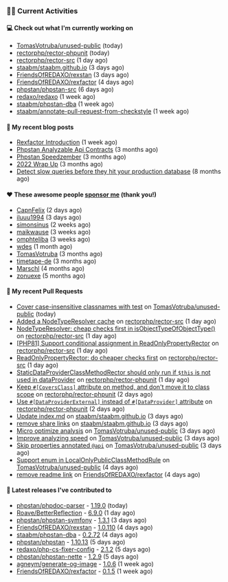 ### 👨‍💻 Current Activities


#### 💻 Check out what I'm currently working on

- [TomasVotruba/unused-public](https://github.com/TomasVotruba/unused-public) (today)
- [rectorphp/rector-phpunit](https://github.com/rectorphp/rector-phpunit) (today)
- [rectorphp/rector-src](https://github.com/rectorphp/rector-src) (1 day ago)
- [staabm/staabm.github.io](https://github.com/staabm/staabm.github.io) (3 days ago)
- [FriendsOfREDAXO/rexstan](https://github.com/FriendsOfREDAXO/rexstan) (3 days ago)
- [FriendsOfREDAXO/rexfactor](https://github.com/FriendsOfREDAXO/rexfactor) (4 days ago)
- [phpstan/phpstan-src](https://github.com/phpstan/phpstan-src) (6 days ago)
- [redaxo/redaxo](https://github.com/redaxo/redaxo) (1 week ago)
- [staabm/phpstan-dba](https://github.com/staabm/phpstan-dba) (1 week ago)
- [staabm/annotate-pull-request-from-checkstyle](https://github.com/staabm/annotate-pull-request-from-checkstyle) (1 week ago)


#### 📜 My recent blog posts

- [Rexfactor Introduction](https://staabm.github.io/2023/04/09/rexfactor-introduction.html) (1 week ago)
- [Phpstan Analyzable Api Contracts](https://staabm.github.io/2022/12/29/phpstan-analyzable-api-contracts.html) (3 months ago)
- [Phpstan Speedzember](https://staabm.github.io/2022/12/23/phpstan-speedzember.html) (3 months ago)
- [2022 Wrap Up](https://staabm.github.io/2022/12/20/2022-wrap-up.html) (3 months ago)
- [Detect slow queries before they hit your production database](https://staabm.github.io/2022/08/16/phpstan-dba-query-plan-analysis.html) (8 months ago)


#### ❤️ These awesome people [sponsor me](https://github.com/sponsors/staabm) (thank you!)

- [CapnFelix](https://github.com/CapnFelix) (2 days ago)
- [iluuu1994](https://github.com/iluuu1994) (3 days ago)
- [simonsinus](https://github.com/simonsinus) (2 weeks ago)
- [maikwause](https://github.com/maikwause) (3 weeks ago)
- [omphteliba](https://github.com/omphteliba) (3 weeks ago)
- [wdes](https://github.com/wdes) (1 month ago)
- [TomasVotruba](https://github.com/TomasVotruba) (3 months ago)
- [timetape-de](https://github.com/timetape-de) (3 months ago)
- [Marschl](https://github.com/Marschl) (4 months ago)
- [zonuexe](https://github.com/zonuexe) (5 months ago)


#### 🔨 My recent Pull Requests

- [Cover case-insensitive classnames with test](https://github.com/TomasVotruba/unused-public/pull/55) on [TomasVotruba/unused-public](https://github.com/TomasVotruba/unused-public) (today)
- [Added a NodeTypeResolver cache](https://github.com/rectorphp/rector-src/pull/3622) on [rectorphp/rector-src](https://github.com/rectorphp/rector-src) (1 day ago)
- [NodeTypeResolver: cheap checks first in isObjectTypeOfObjectType()](https://github.com/rectorphp/rector-src/pull/3621) on [rectorphp/rector-src](https://github.com/rectorphp/rector-src) (1 day ago)
- [[PHP81] Support  conditional assignment in ReadOnlyPropertyRector](https://github.com/rectorphp/rector-src/pull/3620) on [rectorphp/rector-src](https://github.com/rectorphp/rector-src) (1 day ago)
- [ReadOnlyPropertyRector: do cheaper checks first](https://github.com/rectorphp/rector-src/pull/3618) on [rectorphp/rector-src](https://github.com/rectorphp/rector-src) (1 day ago)
- [StaticDataProviderClassMethodRector should only run if `$this` is not used in dataProvider](https://github.com/rectorphp/rector-phpunit/pull/171) on [rectorphp/rector-phpunit](https://github.com/rectorphp/rector-phpunit) (1 day ago)
- [Keep `#[CoversClass]` attribute on method, and don&#39;t move it to class scope](https://github.com/rectorphp/rector-phpunit/pull/168) on [rectorphp/rector-phpunit](https://github.com/rectorphp/rector-phpunit) (2 days ago)
- [Use `#[DataProviderExternal]` instead of `#[DataProvider]` attribute](https://github.com/rectorphp/rector-phpunit/pull/167) on [rectorphp/rector-phpunit](https://github.com/rectorphp/rector-phpunit) (2 days ago)
- [Update index.md](https://github.com/staabm/staabm.github.io/pull/57) on [staabm/staabm.github.io](https://github.com/staabm/staabm.github.io) (3 days ago)
- [remove share links](https://github.com/staabm/staabm.github.io/pull/56) on [staabm/staabm.github.io](https://github.com/staabm/staabm.github.io) (3 days ago)
- [Micro optimize analysis](https://github.com/TomasVotruba/unused-public/pull/51) on [TomasVotruba/unused-public](https://github.com/TomasVotruba/unused-public) (3 days ago)
- [Improve analyzing speed](https://github.com/TomasVotruba/unused-public/pull/50) on [TomasVotruba/unused-public](https://github.com/TomasVotruba/unused-public) (3 days ago)
- [Skip properties annotated `@api`](https://github.com/TomasVotruba/unused-public/pull/48) on [TomasVotruba/unused-public](https://github.com/TomasVotruba/unused-public) (3 days ago)
- [Support enum in LocalOnlyPublicClassMethodRule](https://github.com/TomasVotruba/unused-public/pull/47) on [TomasVotruba/unused-public](https://github.com/TomasVotruba/unused-public) (4 days ago)
- [remove readme link](https://github.com/FriendsOfREDAXO/rexfactor/pull/72) on [FriendsOfREDAXO/rexfactor](https://github.com/FriendsOfREDAXO/rexfactor) (4 days ago)


#### 🔭 Latest releases I've contributed to

- [phpstan/phpdoc-parser](https://github.com/phpstan/phpdoc-parser) - [1.19.0](https://github.com/phpstan/phpdoc-parser/releases/tag/1.19.0) (today)
- [Roave/BetterReflection](https://github.com/Roave/BetterReflection) - [6.9.0](https://github.com/Roave/BetterReflection/releases/tag/6.9.0) (1 day ago)
- [phpstan/phpstan-symfony](https://github.com/phpstan/phpstan-symfony) - [1.3.1](https://github.com/phpstan/phpstan-symfony/releases/tag/1.3.1) (3 days ago)
- [FriendsOfREDAXO/rexstan](https://github.com/FriendsOfREDAXO/rexstan) - [1.0.110](https://github.com/FriendsOfREDAXO/rexstan/releases/tag/1.0.110) (4 days ago)
- [staabm/phpstan-dba](https://github.com/staabm/phpstan-dba) - [0.2.72](https://github.com/staabm/phpstan-dba/releases/tag/0.2.72) (4 days ago)
- [phpstan/phpstan](https://github.com/phpstan/phpstan) - [1.10.13](https://github.com/phpstan/phpstan/releases/tag/1.10.13) (5 days ago)
- [redaxo/php-cs-fixer-config](https://github.com/redaxo/php-cs-fixer-config) - [2.1.2](https://github.com/redaxo/php-cs-fixer-config/releases/tag/2.1.2) (5 days ago)
- [phpstan/phpstan-nette](https://github.com/phpstan/phpstan-nette) - [1.2.9](https://github.com/phpstan/phpstan-nette/releases/tag/1.2.9) (5 days ago)
- [agneym/generate-og-image](https://github.com/agneym/generate-og-image) - [1.0.6](https://github.com/agneym/generate-og-image/releases/tag/1.0.6) (1 week ago)
- [FriendsOfREDAXO/rexfactor](https://github.com/FriendsOfREDAXO/rexfactor) - [0.1.5](https://github.com/FriendsOfREDAXO/rexfactor/releases/tag/0.1.5) (1 week ago)
